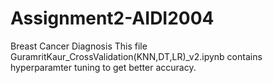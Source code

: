 # Assignment2-AIDI2004
Breast Cancer Diagnosis
This file GuramritKaur_CrossValidation(KNN,DT,LR)_v2.ipynb contains hyperparamter tuning to get better accuracy.
